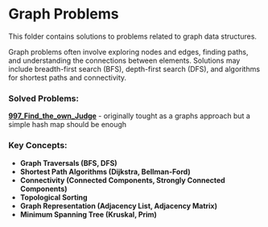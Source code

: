 # Graph Problems

This folder contains solutions to problems related to graph data structures.

Graph problems often involve exploring nodes and edges, finding paths, and understanding the connections between elements. Solutions may include breadth-first search (BFS), depth-first search (DFS), and algorithms for shortest paths and connectivity.

### Solved Problems:
**[997_Find_the_own_Judge](997_EASY_Find_the_own_Judge.js)** - originally tought as a graphs approach but a simple hash map should be enough  

### Key Concepts:
- **Graph Traversals (BFS, DFS)**
- **Shortest Path Algorithms (Dijkstra, Bellman-Ford)**
- **Connectivity (Connected Components, Strongly Connected Components)**
- **Topological Sorting**
- **Graph Representation (Adjacency List, Adjacency Matrix)**
- **Minimum Spanning Tree (Kruskal, Prim)**